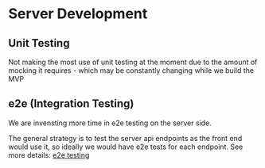 # Server Development

## Unit Testing

Not making the most use of unit testing at the moment due to the amount of mocking it requires - which may be constantly changing while we build the MVP

## e2e (Integration Testing)

We are invensting more time in e2e testing on the server side.

The general strategy is to test the server api endpoints as the front end would use it, so ideally we would have e2e tests for each endpoint. See more details: [e2e testing](test/E2ETESTING.md)
